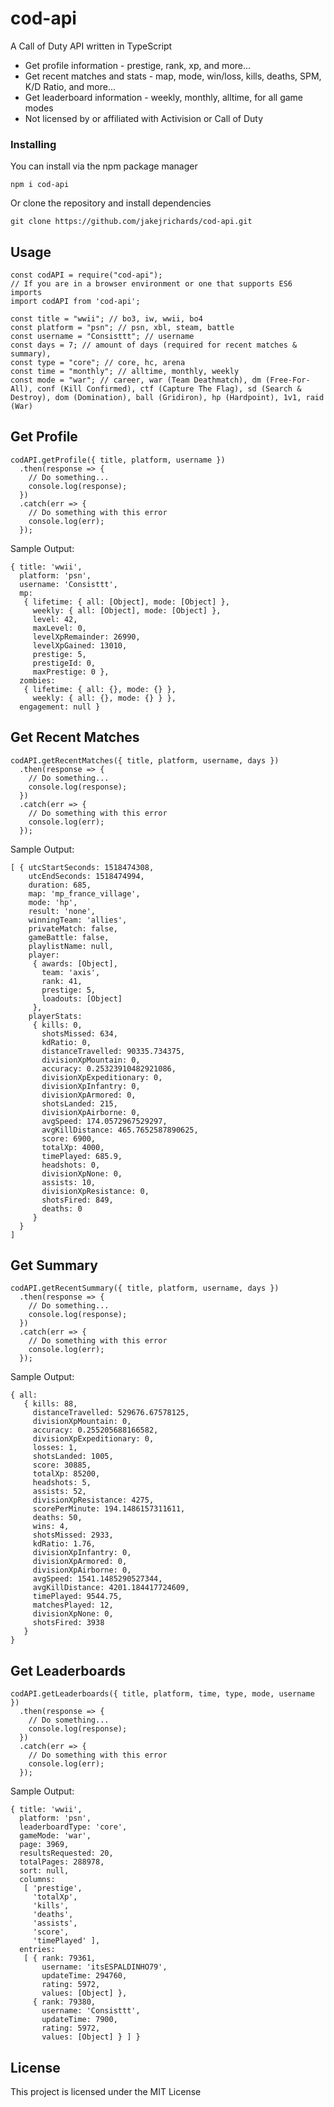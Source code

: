 # cod-api
A Call of Duty API written in TypeScript
* Get profile information - prestige, rank, xp, and more...
* Get recent matches and stats - map, mode, win/loss, kills, deaths, SPM, K/D Ratio, and more...
* Get leaderboard information - weekly, monthly, alltime, for all game modes
* Not licensed by or affiliated with Activision or Call of Duty

### Installing

You can install via the npm package manager

```
npm i cod-api
```

Or clone the repository and install dependencies
```
git clone https://github.com/jakejrichards/cod-api.git
```

## Usage

```
const codAPI = require("cod-api");
// If you are in a browser environment or one that supports ES6 imports
import codAPI from 'cod-api';

const title = "wwii"; // bo3, iw, wwii, bo4
const platform = "psn"; // psn, xbl, steam, battle
const username = "Consisttt"; // username
const days = 7; // amount of days (required for recent matches & summary),
const type = "core"; // core, hc, arena
const time = "monthly"; // alltime, monthly, weekly
const mode = "war"; // career, war (Team Deathmatch), dm (Free-For-All), conf (Kill Confirmed), ctf (Capture The Flag), sd (Search & Destroy), dom (Domination), ball (Gridiron), hp (Hardpoint), 1v1, raid (War)

```

## Get Profile

```
codAPI.getProfile({ title, platform, username })
  .then(response => {
    // Do something...
    console.log(response);
  })
  .catch(err => {
    // Do something with this error
    console.log(err);
  });
```
Sample Output:

```
{ title: 'wwii',
  platform: 'psn',
  username: 'Consisttt',
  mp: 
   { lifetime: { all: [Object], mode: [Object] },
     weekly: { all: [Object], mode: [Object] },
     level: 42,
     maxLevel: 0,
     levelXpRemainder: 26990,
     levelXpGained: 13010,
     prestige: 5,
     prestigeId: 0,
     maxPrestige: 0 },
  zombies: 
   { lifetime: { all: {}, mode: {} },
     weekly: { all: {}, mode: {} } },
  engagement: null }
```

## Get Recent Matches

```
codAPI.getRecentMatches({ title, platform, username, days })
  .then(response => {
    // Do something...
    console.log(response);
  })
  .catch(err => {
    // Do something with this error
    console.log(err);
  });
```
Sample Output:
```
[ { utcStartSeconds: 1518474308,
    utcEndSeconds: 1518474994,
    duration: 685,
    map: 'mp_france_village',
    mode: 'hp',
    result: 'none',
    winningTeam: 'allies',
    privateMatch: false,
    gameBattle: false,
    playlistName: null,
    player: 
     { awards: [Object],
       team: 'axis',
       rank: 41,
       prestige: 5,
       loadouts: [Object]
     },
    playerStats: 
     { kills: 0,
       shotsMissed: 634,
       kdRatio: 0,
       distanceTravelled: 90335.734375,
       divisionXpMountain: 0,
       accuracy: 0.25323910482921086,
       divisionXpExpeditionary: 0,
       divisionXpInfantry: 0,
       divisionXpArmored: 0,
       shotsLanded: 215,
       divisionXpAirborne: 0,
       avgSpeed: 174.0572967529297,
       avgKillDistance: 465.7652587890625,
       score: 6900,
       totalXp: 4000,
       timePlayed: 685.9,
       headshots: 0,
       divisionXpNone: 0,
       assists: 10,
       divisionXpResistance: 0,
       shotsFired: 849,
       deaths: 0
     }
  }
]
```

## Get Summary

```
codAPI.getRecentSummary({ title, platform, username, days })
  .then(response => {
    // Do something...
    console.log(response);
  })
  .catch(err => {
    // Do something with this error
    console.log(err);
  });
```
Sample Output:
```
{ all: 
   { kills: 88,
     distanceTravelled: 529676.67578125,
     divisionXpMountain: 0,
     accuracy: 0.255205688166582,
     divisionXpExpeditionary: 0,
     losses: 1,
     shotsLanded: 1005,
     score: 30885,
     totalXp: 85200,
     headshots: 5,
     assists: 52,
     divisionXpResistance: 4275,
     scorePerMinute: 194.1486157311611,
     deaths: 50,
     wins: 4,
     shotsMissed: 2933,
     kdRatio: 1.76,
     divisionXpInfantry: 0,
     divisionXpArmored: 0,
     divisionXpAirborne: 0,
     avgSpeed: 1541.1485290527344,
     avgKillDistance: 4201.184417724609,
     timePlayed: 9544.75,
     matchesPlayed: 12,
     divisionXpNone: 0,
     shotsFired: 3938
   }
}
```

## Get Leaderboards

```
codAPI.getLeaderboards({ title, platform, time, type, mode, username })
  .then(response => {
    // Do something...
    console.log(response);
  })
  .catch(err => {
    // Do something with this error
    console.log(err);
  });
```
Sample Output:
```
{ title: 'wwii',
  platform: 'psn',
  leaderboardType: 'core',
  gameMode: 'war',
  page: 3969,
  resultsRequested: 20,
  totalPages: 288978,
  sort: null,
  columns: 
   [ 'prestige',
     'totalXp',
     'kills',
     'deaths',
     'assists',
     'score',
     'timePlayed' ],
  entries: 
   [ { rank: 79361,
       username: 'itsESPALDINHO79',
       updateTime: 294760,
       rating: 5972,
       values: [Object] },
     { rank: 79380,
       username: 'Consisttt',
       updateTime: 7900,
       rating: 5972,
       values: [Object] } ] }
```

## License
This project is licensed under the MIT License
